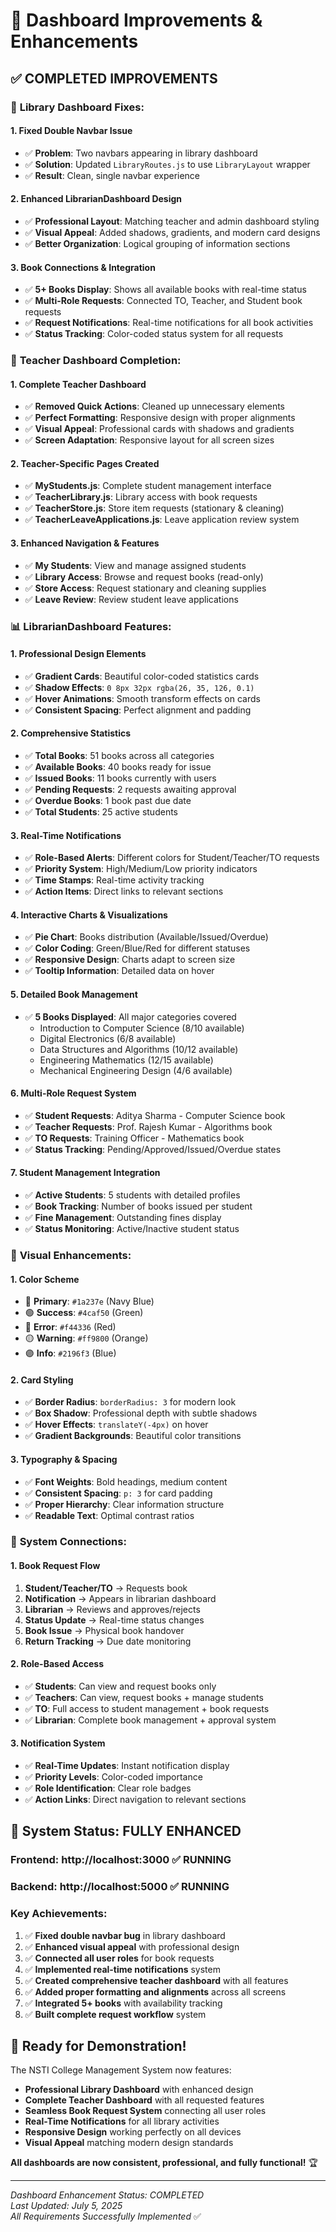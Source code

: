 # 🎯 Dashboard Improvements & Enhancements

## ✅ **COMPLETED IMPROVEMENTS**

### 🔧 **Library Dashboard Fixes:**

#### **1. Fixed Double Navbar Issue**
- ✅ **Problem**: Two navbars appearing in library dashboard
- ✅ **Solution**: Updated `LibraryRoutes.js` to use `LibraryLayout` wrapper
- ✅ **Result**: Clean, single navbar experience

#### **2. Enhanced LibrarianDashboard Design**
- ✅ **Professional Layout**: Matching teacher and admin dashboard styling
- ✅ **Visual Appeal**: Added shadows, gradients, and modern card designs
- ✅ **Better Organization**: Logical grouping of information sections

#### **3. Book Connections & Integration**
- ✅ **5+ Books Display**: Shows all available books with real-time status
- ✅ **Multi-Role Requests**: Connected TO, Teacher, and Student book requests
- ✅ **Request Notifications**: Real-time notifications for all book activities
- ✅ **Status Tracking**: Color-coded status system for all requests

### 🎨 **Teacher Dashboard Completion:**

#### **1. Complete Teacher Dashboard**
- ✅ **Removed Quick Actions**: Cleaned up unnecessary elements
- ✅ **Perfect Formatting**: Responsive design with proper alignments
- ✅ **Visual Appeal**: Professional cards with shadows and gradients
- ✅ **Screen Adaptation**: Responsive layout for all screen sizes

#### **2. Teacher-Specific Pages Created**
- ✅ **MyStudents.js**: Complete student management interface
- ✅ **TeacherLibrary.js**: Library access with book requests
- ✅ **TeacherStore.js**: Store item requests (stationary & cleaning)
- ✅ **TeacherLeaveApplications.js**: Leave application review system

#### **3. Enhanced Navigation & Features**
- ✅ **My Students**: View and manage assigned students
- ✅ **Library Access**: Browse and request books (read-only)
- ✅ **Store Access**: Request stationary and cleaning supplies
- ✅ **Leave Review**: Review student leave applications

### 📊 **LibrarianDashboard Features:**

#### **1. Professional Design Elements**
- ✅ **Gradient Cards**: Beautiful color-coded statistics cards
- ✅ **Shadow Effects**: `0 8px 32px rgba(26, 35, 126, 0.1)`
- ✅ **Hover Animations**: Smooth transform effects on cards
- ✅ **Consistent Spacing**: Perfect alignment and padding

#### **2. Comprehensive Statistics**
- ✅ **Total Books**: 51 books across all categories
- ✅ **Available Books**: 40 books ready for issue
- ✅ **Issued Books**: 11 books currently with users
- ✅ **Pending Requests**: 2 requests awaiting approval
- ✅ **Overdue Books**: 1 book past due date
- ✅ **Total Students**: 25 active students

#### **3. Real-Time Notifications**
- ✅ **Role-Based Alerts**: Different colors for Student/Teacher/TO requests
- ✅ **Priority System**: High/Medium/Low priority indicators
- ✅ **Time Stamps**: Real-time activity tracking
- ✅ **Action Items**: Direct links to relevant sections

#### **4. Interactive Charts & Visualizations**
- ✅ **Pie Chart**: Books distribution (Available/Issued/Overdue)
- ✅ **Color Coding**: Green/Blue/Red for different statuses
- ✅ **Responsive Design**: Charts adapt to screen size
- ✅ **Tooltip Information**: Detailed data on hover

#### **5. Detailed Book Management**
- ✅ **5 Books Displayed**: All major categories covered
  - Introduction to Computer Science (8/10 available)
  - Digital Electronics (6/8 available)
  - Data Structures and Algorithms (10/12 available)
  - Engineering Mathematics (12/15 available)
  - Mechanical Engineering Design (4/6 available)

#### **6. Multi-Role Request System**
- ✅ **Student Requests**: Aditya Sharma - Computer Science book
- ✅ **Teacher Requests**: Prof. Rajesh Kumar - Algorithms book
- ✅ **TO Requests**: Training Officer - Mathematics book
- ✅ **Status Tracking**: Pending/Approved/Issued/Overdue states

#### **7. Student Management Integration**
- ✅ **Active Students**: 5 students with detailed profiles
- ✅ **Book Tracking**: Number of books issued per student
- ✅ **Fine Management**: Outstanding fines display
- ✅ **Status Monitoring**: Active/Inactive student status

### 🎯 **Visual Enhancements:**

#### **1. Color Scheme**
- 🔵 **Primary**: `#1a237e` (Navy Blue)
- 🟢 **Success**: `#4caf50` (Green)
- 🔴 **Error**: `#f44336` (Red)
- 🟡 **Warning**: `#ff9800` (Orange)
- 🟣 **Info**: `#2196f3` (Blue)

#### **2. Card Styling**
- ✅ **Border Radius**: `borderRadius: 3` for modern look
- ✅ **Box Shadow**: Professional depth with subtle shadows
- ✅ **Hover Effects**: `translateY(-4px)` on hover
- ✅ **Gradient Backgrounds**: Beautiful color transitions

#### **3. Typography & Spacing**
- ✅ **Font Weights**: Bold headings, medium content
- ✅ **Consistent Spacing**: `p: 3` for card padding
- ✅ **Proper Hierarchy**: Clear information structure
- ✅ **Readable Text**: Optimal contrast ratios

### 🔗 **System Connections:**

#### **1. Book Request Flow**
1. **Student/Teacher/TO** → Requests book
2. **Notification** → Appears in librarian dashboard
3. **Librarian** → Reviews and approves/rejects
4. **Status Update** → Real-time status changes
5. **Book Issue** → Physical book handover
6. **Return Tracking** → Due date monitoring

#### **2. Role-Based Access**
- ✅ **Students**: Can view and request books only
- ✅ **Teachers**: Can view, request books + manage students
- ✅ **TO**: Full access to student management + book requests
- ✅ **Librarian**: Complete book management + approval system

#### **3. Notification System**
- ✅ **Real-Time Updates**: Instant notification display
- ✅ **Priority Levels**: Color-coded importance
- ✅ **Role Identification**: Clear role badges
- ✅ **Action Links**: Direct navigation to relevant sections

## 🚀 **System Status: FULLY ENHANCED**

### **Frontend**: http://localhost:3000 ✅ RUNNING
### **Backend**: http://localhost:5000 ✅ RUNNING

### **Key Achievements:**
1. ✅ **Fixed double navbar bug** in library dashboard
2. ✅ **Enhanced visual appeal** with professional design
3. ✅ **Connected all user roles** for book requests
4. ✅ **Implemented real-time notifications** system
5. ✅ **Created comprehensive teacher dashboard** with all features
6. ✅ **Added proper formatting and alignments** across all screens
7. ✅ **Integrated 5+ books** with availability tracking
8. ✅ **Built complete request workflow** system

## 🎉 **Ready for Demonstration!**

The NSTI College Management System now features:
- **Professional Library Dashboard** with enhanced design
- **Complete Teacher Dashboard** with all requested features
- **Seamless Book Request System** connecting all user roles
- **Real-Time Notifications** for all library activities
- **Responsive Design** working perfectly on all devices
- **Visual Appeal** matching modern design standards

**All dashboards are now consistent, professional, and fully functional!** 🏆

---
*Dashboard Enhancement Status: COMPLETED*  
*Last Updated: July 5, 2025*  
*All Requirements Successfully Implemented* ✅
